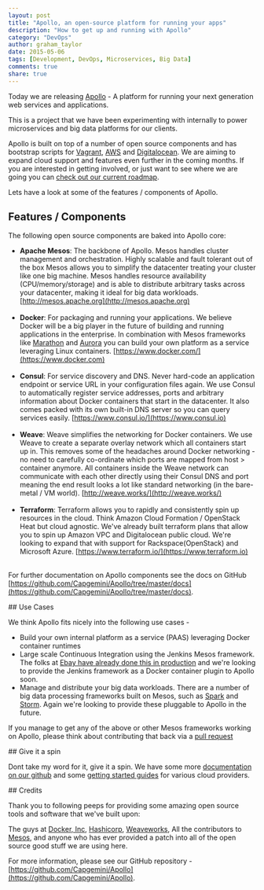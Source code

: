 ```yaml
---
layout: post
title: "Apollo, an open-source platform for running your apps"
description: "How to get up and running with Apollo"
category: "DevOps"
author: graham_taylor
date: 2015-05-06
tags: [Development, DevOps, Microservices, Big Data]
comments: true
share: true
---
```


Today we are releasing [Apollo](https://github.com/Capgemini/Apollo) - A platform
for running your next generation web services and applications.

This is a project that we have been experimenting with internally to power microservices
and big data platforms for our clients.

Apollo is built on top of a number of open source components and has bootstrap scripts for
[Vagrant](https://github.com/Capgemini/Apollo/blob/master/docs/getting-started-guides/vagrant.md), [AWS](https://github.com/Capgemini/Apollo/blob/master/docs/getting-started-guides/aws.md) and [Digitalocean](https://github.com/Capgemini/Apollo/blob/master/docs/getting-started-guides/digitalocean.md). We are aiming to expand cloud support and
features even further in the coming months. If you are interested in getting involved, or just want to see where we are going you can [check out our current roadmap](https://github.com/Capgemini/Apollo/blob/master/docs/roadmap.md).

Lets have a look at some of the features / components of Apollo.

## Features / Components

The following open source components are baked into Apollo core:

* **Apache Mesos**: The backbone of Apollo. Mesos handles cluster management and orchestration. Highly scalable and fault tolerant out of the box Mesos allows you to simplify the datacenter treating your cluster like one big machine. Mesos handles resource availability (CPU/memory/storage) and is able to distribute arbitrary tasks across your datacenter, making it ideal for big data workloads. [http://mesos.apache.org](http://mesos.apache.org)  <br/><br/>
* **Docker**: For packaging and running your applications. We believe Docker will be a big player in the future of building and running applications in the enterprise. In combination with Mesos frameworks like [Marathon](https://github.com/mesosphere/marathon) and [Aurora](http://aurora.apache.org/) you can build your own platform as a service leveraging Linux containers. [https://www.docker.com/](https://www.docker.com)  <br/><br/>
* **Consul**: For service discovery and DNS. Never hard-code an application endpoint or service URL in your configuration files again. We use Consul to automatically register service addresses, ports and arbitrary information about Docker containers that start in the datacenter. It also comes packed with its own built-in DNS server so you can query services easily. [https://www.consul.io/](https://www.consul.io)  <br/><br/>
* **Weave**: Weave simplifies the networking for Docker containers. We use Weave to create a separate overlay network which all containers start up in. This removes some of the headaches around Docker networking - no need to carefully co-ordinate which ports are mapped from host > container anymore. All containers inside the Weave network can communicate with each other directly using their Consul DNS and port meaning the end result looks a lot like standard networking (in the bare-metal / VM world). [http://weave.works/](http://weave.works/)  <br/><br/>
* **Terraform**: Terraform allows you to rapidly and consistently spin up resources in the cloud. Think Amazon Cloud Formation / OpenStack Heat but cloud agnostic. We've already built terraform plans that allow you to spin up Amazon VPC and Digitalocean public cloud. We're looking to expand that with support for Rackspace(OpenStack) and Microsoft Azure. [https://www.terraform.io/](https://www.terraform.io)  <br/><br/>

For further documentation on Apollo components see the docs on GitHub [https://github.com/Capgemini/Apollo/tree/master/docs](https://github.com/Capgemini/Apollo/tree/master/docs).

## Use Cases

We think Apollo fits nicely into the following use cases -

* Build your own internal platform as a service (PAAS) leveraging Docker container runtimes
* Large scale Continuous Integration using the Jenkins Mesos framework. The folks at [Ebay have already done this in production](http://www.ebaytechblog.com/2014/04/04/delivering-ebays-ci-solution-with-apache-mesos-part-i/) and we're looking to provide the Jenkins framework as a Docker container plugin to Apollo soon.
* Manage and distribute your big data workloads. There are a number of big data processing frameworks built on Mesos, such as [Spark](http://spark.incubator.apache.org/) and [Storm](https://github.com/mesosphere/storm-mesos). Again we're looking to provide these pluggable to Apollo in the future.

If you manage to get any of the above or other Mesos frameworks working on Apollo, please think about contributing that back via a [pull request](https://github.com/Capgemini/Apollo/pulls)

## Give it a spin

Dont take my word for it, give it a spin. We have some more [documentation on our github](https://github.com/Capgemini/Apollo/tree/master/docs) and some [getting started guides](https://github.com/Capgemini/Apollo/tree/master/docs/getting-started-guides) for various cloud providers.

## Credits

Thank you to following peeps for providing some amazing open source tools and software that we've built upon:

The guys at [Docker, Inc](http://docker.com/), [Hashicorp](https://hashicorp.com/), [Weaveworks](http://weave.works/), All the contributors to [Mesos](http://mesos.apache.org/), and anyone who has ever provided a patch into all of the open source good stuff we are using here.

For more information, please see our GitHub repository - [https://github.com/Capgemini/Apollo](https://github.com/Capgemini/Apollo).
